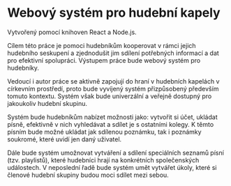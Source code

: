 # Webový systém pro hudební kapely
Vytvořený pomocí knihoven React a Node.js.

Cílem této práce je pomoci hudebníkům kooperovat v rámci jejich hudebního seskupení
a zjednodušit jim sdílení potřebných informací a dat pro efektivní spolupráci. Výstupem práce
bude webový systém pro hudebníky.

Vedoucí i autor práce se aktivně zapojují do hraní v hudebních kapelách v církevním prostředí,
proto bude vyvíjený systém přizpůsobený především tomuto kontextu. Systém však bude
univerzální a veřejně dostupný pro jakoukoliv hudební skupinu.

Systém bude hudebníkům nabízet možnosti jako: vytvořit si účet, ukládat písně, efektivně v nich
vyhledávat a sdílet je s ostatními kolegy. K těmto písním bude možné ukládat jak sdílenou
poznámku, tak i poznámky soukromé, které uvidí jen daný uživatel.

Dále bude systém umožnovat vytváření a sdílení speciálních seznamů písní (tzv. playlistů), které
hudebníci hrají na konkrétních společenských událostech. V neposlední řadě bude systém umět
vytvářet úkoly, které si členové hudební skupiny budou moci sdílet mezi sebou.
